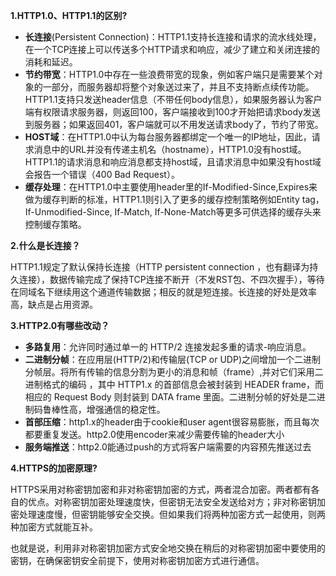 **1.HTTP1.0、HTTP1.1的区别?**

- **长连接**(Persistent Connection)：HTTP1.1支持长连接和请求的流水线处理，在一个TCP连接上可以传送多个HTTP请求和响应，减少了建立和关闭连接的消耗和延迟。
- **节约带宽**：HTTP1.0中存在一些浪费带宽的现象，例如客户端只是需要某个对象的一部分，而服务器却将整个对象送过来了，并且不支持断点续传功能。HTTP1.1支持只发送header信息（不带任何body信息），如果服务器认为客户端有权限请求服务器，则返回100，客户端接收到100才开始把请求body发送到服务器；如果返回401，客户端就可以不用发送请求body了，节约了带宽。
- **HOST域**：在HTTP1.0中认为每台服务器都绑定一个唯一的IP地址，因此，请求消息中的URL并没有传递主机名（hostname），HTTP1.0没有host域。HTTP1.1的请求消息和响应消息都支持host域，且请求消息中如果没有host域会报告一个错误（400 Bad Request）。
- **缓存处理**：在HTTP1.0中主要使用header里的If-Modified-Since,Expires来做为缓存判断的标准，HTTP1.1则引入了更多的缓存控制策略例如Entity tag，If-Unmodified-Since, If-Match, If-None-Match等更多可供选择的缓存头来控制缓存策略。

**2.什么是长连接？**

HTTP1.1规定了默认保持长连接（HTTP persistent connection ，也有翻译为持久连接），数据传输完成了保持TCP连接不断开（不发RST包、不四次握手），等待在同域名下继续用这个通道传输数据；相反的就是短连接。长连接的好处是效率高，缺点是占用资源。

**3.HTTP2.0有哪些改动？**

- **多路复用**：允许同时通过单一的 HTTP/2 连接发起多重的请求-响应消息。
- **二进制分帧**：在应用层(HTTP/2)和传输层(TCP or UDP)之间增加一个二进制分帧层。将所有传输的信息分割为更小的消息和帧（frame）,并对它们采用二进制格式的编码 ，其中 HTTP1.x 的首部信息会被封装到 HEADER frame，而相应的 Request Body 则封装到 DATA frame 里面。二进制分帧的好处是二进制码鲁棒性高，增强通信的稳定性。
- **首部压缩**：http1.x的header由于cookie和user agent很容易膨胀，而且每次都要重复发送。http2.0使用encoder来减少需要传输的header大小
- **服务端推送**：http2.0能通过push的方式将客户端需要的内容预先推送过去

**4.HTTPS的加密原理?**

HTTPS采用对称密钥加密和非对称密钥加密的方式，两者混合加密。两者都有各自的优点。对称密钥加密处理速度快，但密钥无法安全发送给对方；非对称密钥加密处理速度慢，但密钥能够安全交换。但如果我们将两种加密方式一起使用，则两种加密方式就能互补。

也就是说，利用非对称密钥加密方式安全地交换在稍后的对称密钥加密中要使用的密钥，在确保密钥安全前提下，使用对称密钥加密方式进行通信。